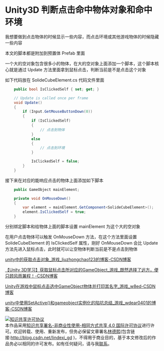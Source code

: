 
# Unity3D 判断点击命中物体对象和命中环境

我想要做到点击物体的时候显示一些内容，而点击环境或其他游戏物体的时候隐藏一些内容

<!--more-->


<!-- CreateTime:5/31/2020 3:57:25 PM -->



本文的脚本都是附加到预置体 Prefab 里面

一个大的空对象包含很多小的物体，在大的空对象上面添加一个脚本，这个脚本核心就是通过 Update 方法里面拿到鼠标点击，判断当前是不是点击这个对象

如下代码放在 SolideCubeElement.cs 代码文件里面

```csharp
    public bool IsClickedSelf { set; get; }

    // Update is called once per frame
    void Update()
    {
        if (Input.GetMouseButtonDown(0))
        {
            if (IsClickedSelf)
            {
            	// 点击到物体
            }
            else
            {
                // 点击到环境
            }

            IsClickedSelf = false;
        }
    }
```

接下来在对应的能响应点击的物体上面添加如下脚本

```csharp
    public GameObject mainElement;

    private void OnMouseDown()
    {
        var element = mainElement.GetComponent<SolideCubeElement>();
        element.IsClickedSelf = true;
    }
```

分别绑定脚本和给物体上面的脚本设置 mainElement 为这个大的空对象

在用户点击物体可以触发 OnMouseDown 方法，在这个方法里面设置 SolideCubeElement 的 IsClickedSelf 属性，刚好 OnMouseDown 会比 Update 方法先进入鼠标点击，此时就可以让空物体判断当前是不是点击到物体

[unity中的获取点击对象_游戏_liuzhongchao123的博客-CSDN博客](https://blog.csdn.net/liuzhongchao123/article/details/82151296 )

[【Unity 3D学习】获取鼠标点击所对应的GameObject_游戏_既然选择了远方，便只顾风雨兼程！-CSDN博客](https://blog.csdn.net/u011601165/article/details/54317390 )

[Unity在游戏中鼠标点击选中GameObject物体并打印其名字_游戏_w8ed-CSDN博客](https://blog.csdn.net/MASILEJFOAISEGJIAE/article/details/84205633?utm_medium=distribute.pc_relevant_t0.none-task-blog-BlogCommendFromMachineLearnPai2-1.nonecase&depth_1-utm_source=distribute.pc_relevant_t0.none-task-blog-BlogCommendFromMachineLearnPai2-1.nonecase )

[unity中使用SetActive()和gameobject实例化的陷坑总结_游戏_wdear0401的博客-CSDN博客](https://blog.csdn.net/wdear0401/article/details/62043171 )





<a rel="license" href="http://creativecommons.org/licenses/by-nc-sa/4.0/"><img alt="知识共享许可协议" style="border-width:0" src="https://licensebuttons.net/l/by-nc-sa/4.0/88x31.png" /></a><br />本作品采用<a rel="license" href="http://creativecommons.org/licenses/by-nc-sa/4.0/">知识共享署名-非商业性使用-相同方式共享 4.0 国际许可协议</a>进行许可。欢迎转载、使用、重新发布，但务必保留文章署名[林德熙](http://blog.csdn.net/lindexi_gd)(包含链接:http://blog.csdn.net/lindexi_gd )，不得用于商业目的，基于本文修改后的作品务必以相同的许可发布。如有任何疑问，请与我[联系](mailto:lindexi_gd@163.com)。